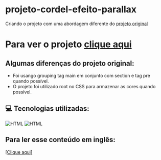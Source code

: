 # projeto-cordel-efeito-parallax
 Criando o projeto com uma abordagem diferente do [projeto original](https://professorguanabara.github.io/projeto-cordel/)


 # Para ver o projeto [clique aqui](https://gabriel-m4chado.github.io/projeto-cordel-efeito-parallax/)


## Algumas diferenças do projeto original:
- Foi usango grouping tag main em conjunto com section e tag pre quando possível.
- O projeto foi utilizado root no CSS para armazenar as cores quando possível.

## 💻 Tecnologias utilizadas:
![HTML](https://skillicons.dev/icons?i=html&theme=light)
![HTML](https://skillicons.dev/icons?i=css&theme=light)

## Para ler esse conteúdo em inglês:

<a href="README-English.md">[Clique aqui]</a>